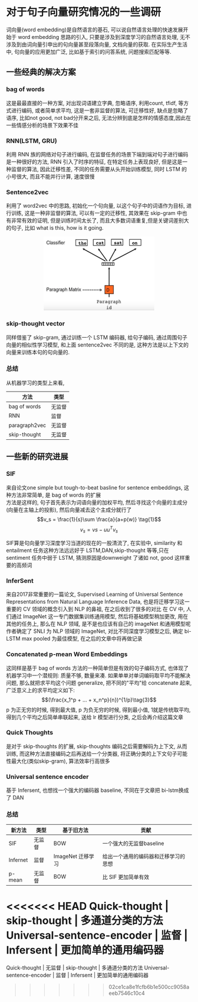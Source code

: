 # 对于句子向量研究情况的一些调研
词向量(word embedding)是自然语言的基石, 可以说自然语言处理的快速发展开始于 word embedding 思路的引入, 只要是涉及到深度学习的自然语言处理, 无不涉及到由词向量引申出的句向量甚至段落向量, 文档向量的获取.
在实际生产生活中, 句向量的应用更加广泛, 比如基于索引的问答系统, 问题搜索匹配等等.

## 一些经典的解决方案
### bag of words
这是最最直接的一种方案, 对出现词语建立字典, 忽略语序, 利用count, tfidf, 等方式进行编码, 或者简单求平均, 这是一套非监督的算法, 可迁移性好, 缺点是忽略了语序, 比如not good, not bad分开来之后, 无法分辨到底是怎样的情感态度,因此在一些情感分析的场景下效果不佳
### RNN(LSTM, GRU)
利用 RNN 族的网络对句子进行编码, 在监督任务的场景下端到端对句子进行编码是一种很好的方法, RNN 引入了时序的特征, 在特定任务上表现良好, 但是这是一种监督的算法, 因此迁移性差, 不同的任务需要从头开始训练模型, 同时 LSTM 的小号很大, 而且不能并行计算, 速度很慢
### Sentence2vec
利用了 word2vec 中的思路, 初始化一个句向量, 以这个句子中的词语作为目标, 进行训练, 这是一种非监督的算法, 可以有一定的迁移性, 其效果在 skip-gram 中也有非常有效的证明, 但是训练时间太长了, 而且大多数词语重复,但是关键词差别大的句子, 比如 what is this, how is it going.
    <div align=center>
    <img width=300 height=200 src="images/1.png">
    </div>
### skip-thought vector
同样借鉴了 skip-gram, 通过训练一个 LSTM 编码器, 给句子编码, 通过周围句子向量的相似性学习模型, 和上面 sentence2vec 不同的是, 这种方法是以上下文的向量来训练本句的句向量的.
### 总结
从机器学习的类型上来看, 
<div align=center>

| 方法 | 类型 |
|-|-|
bag of words | 无监督
RNN | 监督
paragraph2vec | 无监督
skip-thought | 无监督

</div>

## 一些新的研究进展
### SIF
来自论文one simple but tough-to-beat basline for sentence embeddings, 这种方法非常简单, 是 bag of words 的扩展<br>
方法是这样的, 句子首先表示为词语向量的加权平均, 然后寻找这个向量的主成分(向量在主轴上的投影), 然后向量减去这个主成分就行了
$$v_s = \frac{1}{s}\sum \frac{a}{a+p(w)} \tag{1}$$
$$v_s = vs-uu^Tv_s\tag{2}$$

SIF算是句向量学习深度学习当道的现在的一股清流了, 在实验中, similarity 和 entailment 任务这种方法远远好于 LSTM,DAN,skip-thought 等等,只在 sentiment 任务中弱于 LSTM, 猜测原因是downweight 了诸如 not, good 这样重要的高频词

### InferSent
来自2017非常重要的一篇论文, Supervised Learning of Universal Sentence Representations from Natural Language Inference Data, 也是将迁移学习这一重要的 CV 领域的概念引入到 NLP 的鼻祖, 在之后收到了很多的对比
在 CV 中, 人们通过 ImageNet 这一专门数据集训练通用模型, 然后将基础模型稍加更改, 用在其他的任务上, 那么在 NLP 领域, 是不是也应该有自己的 imageNet 和通用模型呢
作者确定了 SNLI 为 NLP 领域的 ImageNet, 对比不同深度学习模型之后, 确定 bi-LSTM max pooled 为最佳模型, 在之后的文章中将再做记录

### Concatenated p-mean Word Embeddings
这同样是基于 bag of words 方法的一种简单但是有效的句子编码方式, 也体现了机器学习中一个潜规则: 质量不够, 数量来凑. 如果单单对单词编码取平均不能解决问题, 那么就把求平均这个问题 generalize, 把不同的"平均"给 concatenate 起来, 广泛意义上的求平均定义如下:
$$(\frac{x_1^p + ... + x_n^p}{n})^{1/p}\tag{3}$$
p 为正无穷的时候, 得到最大值, p 为负无穷的时候, 得到最小值, 1就是传统取平均, 得到几个平均之后简单串联起来, 送给 lr 模型进行分类, 之后会再介绍这篇文章

### Quick Thoughts
是对于 skip-thoughts 的扩展, skip-thoughts 编码之后需要解码为上下文, 从而训练, 而这种方法直接编码之后再送给一个分类器, 将正确分类的上下文句子可能性最大化(类似skip-gram), 算法效率行高很多

### Universal sentence encoder
基于 Infersent, 也想找一个强大的编码器 baseline, 不同在于文章把 bi-lstm换成了 DAN

### 总结

| 新方法 | 类型 | 基于旧方法 | 贡献
|-|-|-|-|
SIF | 无监督 | BOW | 一个强大的无监督baseline
Infernet | 监督 | ImageNet 迁移学习 | 给出一个通用的编码器和迁移学习的思想
p-mean| 无监督 | BOW | 比 SIF 更加简单有效
<<<<<<< HEAD
Quick-thought | skip-thought | 多通道分类的方法
Universal-sentence-encoder | 监督 | Infersent | 更加简单的通用编码器
=======
Quick-thought | 无监督 | skip-thought | 多通道分类的方法
Universal-sentence-encoder | 监督 | Infersent | 更加简单的通用编码器
>>>>>>> 02ce1ca8e1fcfb6b1e500cc9058aeeb7546c10c4
